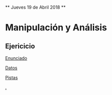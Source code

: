 ** Jueves 19 de Abril 2018 **

# Manipulación y Análisis 

## Ejericicio

[Enunciado](http://www.superdatascience.com/wp-content/uploads/2017/03/SDS-Case-Study-014.pdf)

[Datos](http://www.superdatascience.com/wp-content/uploads/2017/03/African-Mobile-Data.zip)

[Pistas](http://www.superdatascience.com/wp-content/uploads/2017/03/SDS-Case-Study-014-Clues.pdf)




















[.](https://www.superdatascience.com/case-study-014-tableau-african-mobile-profitability-analysis/)
